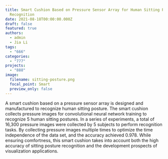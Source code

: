 ```yaml
---
title: Smart Cushion Based on Pressure Sensor Array for Human Sitting Posture
  Recognition
date: 2021-08-18T00:00:00.000Z
draft: false
featured: true
authors:
  - admin
  - Jia Li
tags:
  - "666"
categories:
  - "777"
projects:
  - "888"
image:
  filename: sitting-posture.png
  focal_point: Smart
  preview_only: false
---
```

<!--StartFragment-->

A smart cushion based on a pressure sensor array is designed and manufactured to recognize human sitting posture. The smart cushion collects pressure images for convolutional neural network training to recognize 5 human sitting postures. In a series of experiments, a total of 16,300 pressure images were collected by 5 subjects to perform recognition tasks. By collecting pressure images multiple times to optimize the time independence of the data set, and the accuracy achieved 0.978. While ensuring comfortness, this smart cushion takes into account both the high accuracy of sitting posture recognition and the development prospects of visualization applications.

<!--EndFragment-->